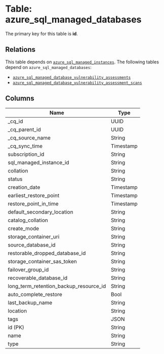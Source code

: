 # Table: azure_sql_managed_databases



The primary key for this table is **id**.

## Relations
This table depends on [`azure_sql_managed_instances`](azure_sql_managed_instances.md).
The following tables depend on `azure_sql_managed_databases`:
  - [`azure_sql_managed_database_vulnerability_assessments`](azure_sql_managed_database_vulnerability_assessments.md)
  - [`azure_sql_managed_database_vulnerability_assessment_scans`](azure_sql_managed_database_vulnerability_assessment_scans.md)

## Columns
| Name          | Type          |
| ------------- | ------------- |
|_cq_id|UUID|
|_cq_parent_id|UUID|
|_cq_source_name|String|
|_cq_sync_time|Timestamp|
|subscription_id|String|
|sql_managed_instance_id|String|
|collation|String|
|status|String|
|creation_date|Timestamp|
|earliest_restore_point|Timestamp|
|restore_point_in_time|Timestamp|
|default_secondary_location|String|
|catalog_collation|String|
|create_mode|String|
|storage_container_uri|String|
|source_database_id|String|
|restorable_dropped_database_id|String|
|storage_container_sas_token|String|
|failover_group_id|String|
|recoverable_database_id|String|
|long_term_retention_backup_resource_id|String|
|auto_complete_restore|Bool|
|last_backup_name|String|
|location|String|
|tags|JSON|
|id (PK)|String|
|name|String|
|type|String|